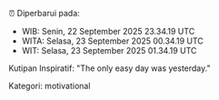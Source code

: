 ⏰ Diperbarui pada:
- WIB: Senin, 22 September 2025 23.34.19 UTC
- WITA: Selasa, 23 September 2025 00.34.19 UTC
- WIT: Selasa, 23 September 2025 01.34.19 UTC

Kutipan Inspiratif:
"The only easy day was yesterday."


Kategori: motivational

